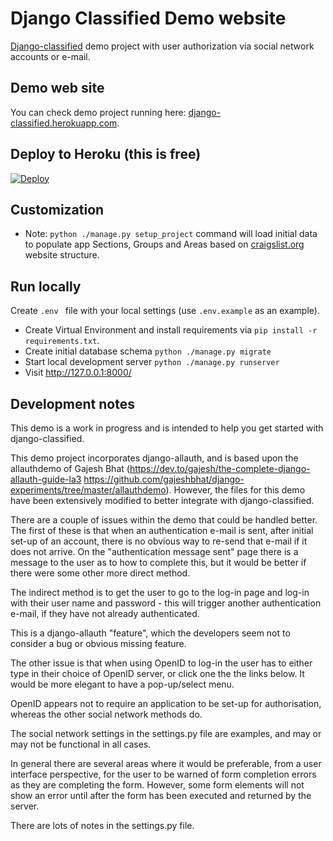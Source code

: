 # Django Classified Demo website #

[Django-classified](https://github.com/inoks/django-classified) demo project with user authorization via social network accounts or e-mail.

## Demo web site
You can check demo project running here: [django-classified.herokuapp.com](https://django-classified.herokuapp.com?utm_source=github).

## Deploy to Heroku (this is free)
[![Deploy](https://www.herokucdn.com/deploy/button.svg)](https://heroku.com/deploy)

## Customization
- Note: `python ./manage.py setup_project` command will load initial data to populate app Sections, Groups and Areas based on [craigslist.org](http://craigslist.org) website structure.

## Run locally
Create `.env ` file with your local settings (use `.env.example` as an example).
- Create Virtual Environment  and install requirements via `pip install -r requirements.txt`.
- Create initial database schema `python ./manage.py migrate`
- Start local development server `python ./manage.py runserver`
- Visit http://127.0.0.1:8000/

## Development notes
This demo is a work in progress and is intended to help you get started with django-classified.

This demo project incorporates django-allauth, and is based upon the allauthdemo of Gajesh Bhat (https://dev.to/gajesh/the-complete-django-allauth-guide-la3 https://github.com/gajeshbhat/django-experiments/tree/master/allauthdemo). However, the files for this demo have been extensively modified to better integrate with django-classified.

There are a couple of issues within the demo that could be handled better. The first of these is that when an authentication e-mail is sent, after initial set-up of an account, there is no obvious way to re-send that e-mail if it does not arrive. On the "authentication message sent" page there is a message to the user as to how to complete this, but it would be better if there were some other more direct method.

The indirect method is to get the user to go to the log-in page and log-in with their user name and password - this will trigger another authentication e-mail, if they have not already authenticated.

This is a django-allauth "feature", which the developers seem not to consider a bug or obvious missing feature.

The other issue is that when using OpenID to log-in the user has to either type in their choice of OpenID server, or click one the the links below. It would be more elegant to have a pop-up/select menu.

OpenID appears not to require an application to be set-up for authorisation, whereas the other social network methods do.

The social network settings in the settings.py file are examples, and may or may not be functional in all cases.

In general there are several areas where it would be preferable, from a user interface perspective, for the user to be warned of form completion errors as they are completing the form. However, some form elements will not show an error until after the form has been executed and returned by the server.

There are lots of notes in the settings.py file.